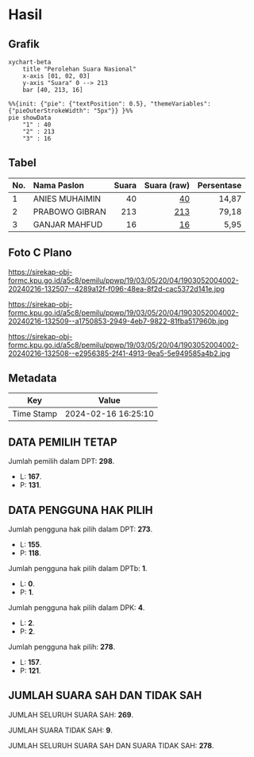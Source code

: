 # Hasil

## Grafik

```mermaid
xychart-beta
    title "Perolehan Suara Nasional"
    x-axis [01, 02, 03]
    y-axis "Suara" 0 --> 213
    bar [40, 213, 16]
```

```mermaid
%%{init: {"pie": {"textPosition": 0.5}, "themeVariables": {"pieOuterStrokeWidth": "5px"}} }%%
pie showData
    "1" : 40
    "2" : 213
    "3" : 16
```

## Tabel

| No. | Nama Paslon    | Suara | Suara (raw) | Persentase |
|:--- |:-------------- | -----:| -----------:| ----------:|
| 1   | ANIES MUHAIMIN | 40    | [40][p-1]   | 14,87      |
| 2   | PRABOWO GIBRAN | 213   | [213][p-2]  | 79,18      |
| 3   | GANJAR MAHFUD  | 16    | [16][p-3]   | 5,95       |


[p-1]: https://github.com/gigit-pemilu/pemilu-2024/blob/main/pilpres/hitung-suara/sub/19-kepulauan-bangka-belitung/sub/03-bangka-selatan/sub/05-payung/sub/2004-pangkal-buluh/sub/002-tps/sub/paslon-1.txt
[p-2]: https://github.com/gigit-pemilu/pemilu-2024/blob/main/pilpres/hitung-suara/sub/19-kepulauan-bangka-belitung/sub/03-bangka-selatan/sub/05-payung/sub/2004-pangkal-buluh/sub/002-tps/sub/paslon-2.txt
[p-3]: https://github.com/gigit-pemilu/pemilu-2024/blob/main/pilpres/hitung-suara/sub/19-kepulauan-bangka-belitung/sub/03-bangka-selatan/sub/05-payung/sub/2004-pangkal-buluh/sub/002-tps/sub/paslon-3.txt

## Foto C Plano

https://sirekap-obj-formc.kpu.go.id/a5c8/pemilu/ppwp/19/03/05/20/04/1903052004002-20240216-132507--4289a12f-f096-48ea-8f2d-cac5372d141e.jpg

https://sirekap-obj-formc.kpu.go.id/a5c8/pemilu/ppwp/19/03/05/20/04/1903052004002-20240216-132509--a1750853-2949-4eb7-9822-81fba517960b.jpg

https://sirekap-obj-formc.kpu.go.id/a5c8/pemilu/ppwp/19/03/05/20/04/1903052004002-20240216-132508--e2956385-2f41-4913-9ea5-5e949585a4b2.jpg


## Metadata

| Key        | Value               |
| ---------- | ------------------- |
| Time Stamp | 2024-02-16 16:25:10 |


## DATA PEMILIH TETAP

Jumlah pemilih dalam DPT: **298**.
 * L: **167**.
 * P: **131**.

## DATA PENGGUNA HAK PILIH

Jumlah pengguna hak pilih dalam DPT: **273**.
 * L: **155**.
 * P: **118**.

Jumlah pengguna hak pilih dalam DPTb: **1**.
 * L: **0**.
 * P: **1**.

Jumlah pengguna hak pilih dalam DPK: **4**.
 * L: **2**.
 * P: **2**.

Jumlah pengguna hak pilih: **278**.
 * L: **157**.
 * P: **121**.

## JUMLAH SUARA SAH DAN TIDAK SAH

JUMLAH SELURUH SUARA SAH: **269**.

JUMLAH SUARA TIDAK SAH: **9**.

JUMLAH SELURUH SUARA SAH DAN SUARA TIDAK SAH: **278**.


